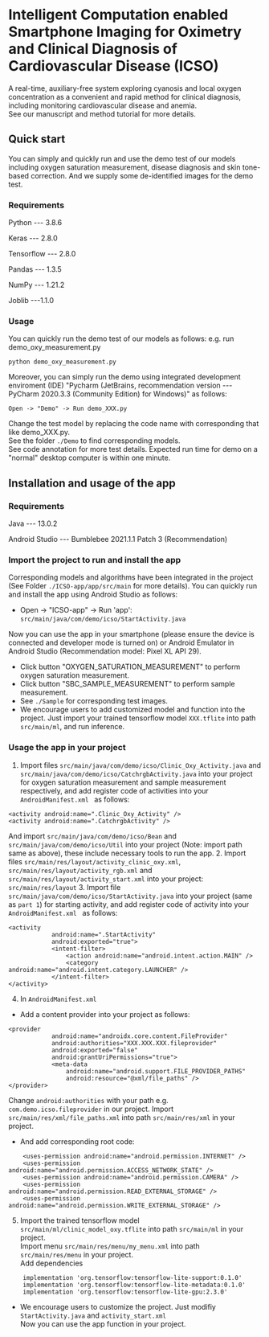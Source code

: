 # Intelligent Computation enabled Smartphone Imaging for Oximetry and Clinical Diagnosis of Cardiovascular Disease (ICSO)
A real-time, auxiliary-free system exploring cyanosis and local oxygen concentration as a convenient and rapid method for clinical diagnosis, including monitoring cardiovascular disease and anemia. <br>
See our manuscript and method tutorial for more details.
## Quick start
You can simply and quickly run and use the demo test of our models including oxygen saturation measurement, disease diagnosis and skin tone-based correction. And we supply some de-identified images for the demo test.
### Requirements
Python --- 3.8.6

Keras --- 2.8.0

Tensorflow --- 2.8.0

Pandas --- 1.3.5

NumPy --- 1.21.2

Joblib ---1.1.0

### Usage
You can quickly run the demo test of our models as follows: e.g. run demo_oxy_measurement.py
```
python demo_oxy_measurement.py
```
Moreover, you can simply run the demo using integrated development enviroment (IDE) "Pycharm (JetBrains, recommendation version --- PyCharm 2020.3.3 (Community Edition) for Windows)" as follows: 
```
Open -> "Demo" -> Run demo_XXX.py
```
Change the test model by replacing the code name with corresponding that like demo_XXX.py.<br>
See the folder ```./Demo``` to find corresponding models.<br>
See code annotation for more test details. Expected run time for demo on a "normal" desktop computer is within one minute.
## Installation and usage of the app
### Requirements
Java --- 13.0.2

Android Studio --- Bumblebee 2021.1.1 Patch 3 (Recommendation)

### Import the project to run and install the app
Corresponding models and algorithms have been integrated in the project (See Folder ```./ICSO-app/app/src/main``` for more details). You can quickly run and install the app using Android Studio as follows:

* Open -> "ICSO-app" -> Run 'app': ``` src/main/java/com/demo/icso/StartActivity.java ```

Now you can use the app in your smartphone (please ensure the device is connected and developer mode is turned on) or Android Emulator in Android Studio (Recommendation model: Pixel XL API 29).
* Click button "OXYGEN_SATURATION_MEASUREMENT" to perform oxygen saturation measurement.
* Click button "SBC_SAMPLE_MEASUREMENT" to perform sample measurement.<br>
* See ```./Sample``` for corresponding test images.
* We encourage users to add customized model and function into the project. Just import your trained tensorflow model ```XXX.tflite``` into path ```src/main/ml```, and run inference.
### Usage the app in your project
1. Import files ```src/main/java/com/demo/icso/Clinic_Oxy_Activity.java``` and  ```src/main/java/com/demo/icso/CatchrgbActivity.java``` into your project for oxygen saturation measurement and sample measurement respectively, and add register code of activities into your ```AndroidManifest.xml ``` as follows:
```
<activity android:name=".Clinic_Oxy_Activity" />
<activity android:name=".CatchrgbActivity" />
```
And import ```src/main/java/com/demo/icso/Bean``` and ```src/main/java/com/demo/icso/Util``` into your project (Note: import path same as above), these include necessary tools to run the app.
2. Import files ```src/main/res/layout/activity_clinic_oxy.xml```, ```src/main/res/layout/activity_rgb.xml``` and ```src/main/res/layout/activity_start.xml``` into your project: ```src/main/res/layout```
3. Import file ```src/main/java/com/demo/icso/StartActivity.java``` into your project (same as ```part 1```) for starting activity, and add register code of activity into your ```AndroidManifest.xml ``` as follows:
```
<activity
            android:name=".StartActivity"
            android:exported="true">
            <intent-filter>
                <action android:name="android.intent.action.MAIN" />
                <category android:name="android.intent.category.LAUNCHER" />
            </intent-filter>
</activity>

 ```
4. In ```AndroidManifest.xml ```
* Add a content provider into your project as follows:
```
<provider
            android:name="androidx.core.content.FileProvider"
            android:authorities="XXX.XXX.XXX.fileprovider" 
            android:exported="false"
            android:grantUriPermissions="true">
            <meta-data
                android:name="android.support.FILE_PROVIDER_PATHS"
                android:resource="@xml/file_paths" />
</provider>
```
Change ```android:authorities``` with your path e.g. ```com.demo.icso.fileprovider``` in our project.
Import ```src/main/res/xml/file_paths.xml``` into path ```src/main/res/xml``` in your project.
* And add corresponding root code:
```
    <uses-permission android:name="android.permission.INTERNET" />
    <uses-permission android:name="android.permission.ACCESS_NETWORK_STATE" />
    <uses-permission android:name="android.permission.CAMERA" />
    <uses-permission android:name="android.permission.READ_EXTERNAL_STORAGE" />
    <uses-permission android:name="android.permission.WRITE_EXTERNAL_STORAGE" />
```
5. Import the trained tensorflow model ```src/main/ml/clinic_model_oxy.tflite``` into path ```src/main/ml``` in your project.<br>
Import menu ```src/main/res/menu/my_menu.xml``` into path ```src/main/res/menu``` in your project.<br>
Add dependencies
```
    implementation 'org.tensorflow:tensorflow-lite-support:0.1.0'
    implementation 'org.tensorflow:tensorflow-lite-metadata:0.1.0'
    implementation 'org.tensorflow:tensorflow-lite-gpu:2.3.0'
```
* We encourage users to customize the project. Just modifiy ```StartActivity.java``` and ```activity_start.xml```<br>
Now you can use the app function in your project.
